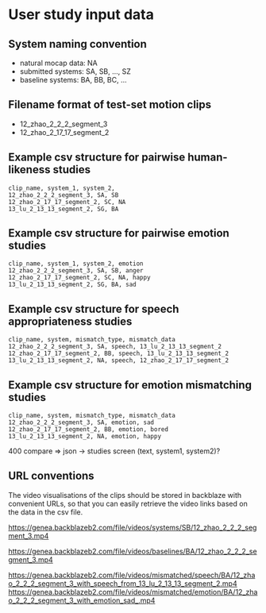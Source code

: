 # User study input data

## System naming convention

- natural mocap data: NA
- submitted systems: SA, SB, ..., SZ
- baseline systems: BA, BB, BC, ...

## Filename format of test-set motion clips

- 12_zhao_2_2_2_segment_3
- 12_zhao_2_17_17_segment_2

## Example csv structure for pairwise human-likeness studies

```csv
clip_name, system_1, system_2,
12_zhao_2_2_2_segment_3, SA, SB
12_zhao_2_17_17_segment_2, SC, NA
13_lu_2_13_13_segment_2, SG, BA
```

## Example csv structure for pairwise emotion studies

```csv
clip_name, system_1, system_2, emotion
12_zhao_2_2_2_segment_3, SA, SB, anger
12_zhao_2_17_17_segment_2, SC, NA, happy
13_lu_2_13_13_segment_2, SG, BA, sad
```

## Example csv structure for speech appropriateness studies

```csv
clip_name, system, mismatch_type, mismatch_data
12_zhao_2_2_2_segment_3, SA, speech, 13_lu_2_13_13_segment_2
12_zhao_2_17_17_segment_2, BB, speech, 13_lu_2_13_13_segment_2
13_lu_2_13_13_segment_2, NA, speech, 12_zhao_2_17_17_segment_2
```

## Example csv structure for emotion mismatching studies

```csv
clip_name, system, mismatch_type, mismatch_data
12_zhao_2_2_2_segment_3, SA, emotion, sad
12_zhao_2_17_17_segment_2, BB, emotion, bored
13_lu_2_13_13_segment_2, NA, emotion, happy
```

400 compare => json -> studies screen (text, system1, system2)?

## URL conventions

The video visualisations of the clips should be stored in backblaze with convenient URLs, so that you can easily retrieve the video links based on the data in the csv file.

https://genea.backblazeb2.com/file/videos/systems/SB/12_zhao_2_2_2_segment_3.mp4

https://genea.backblazeb2.com/file/videos/baselines/BA/12_zhao_2_2_2_segment_3.mp4

https://genea.backblazeb2.com/file/videos/mismatched/speech/BA/12_zhao_2_2_2_segment_3_with_speech_from_13_lu_2_13_13_segment_2.mp4
https://genea.backblazeb2.com/file/videos/mismatched/emotion/BA/12_zhao_2_2_2_segment_3_with_emotion_sad_.mp4
